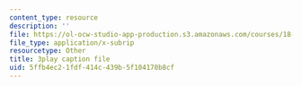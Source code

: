 ```yaml
---
content_type: resource
description: ''
file: https://ol-ocw-studio-app-production.s3.amazonaws.com/courses/18-02sc-multivariable-calculus-fall-2010/5ffb4ec21fdf414c439b5f104170b8cf_ocdM30Wm_8g.srt
file_type: application/x-subrip
resourcetype: Other
title: 3play caption file
uid: 5ffb4ec2-1fdf-414c-439b-5f104170b8cf
---
```

